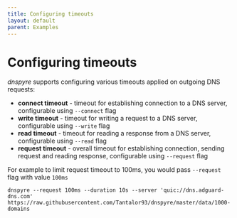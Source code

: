 ```yaml
---
title: Configuring timeouts
layout: default
parent: Examples
---
```


# Configuring timeouts
*dnspyre* supports configuring various timeouts applied on outgoing DNS requests:
* **connect timeout** - timeout for establishing connection to a DNS server, configurable using `--connect` flag
* **write timeout** - timeout for writing a request to a DNS server, configurable using `--write` flag
* **read timeout** - timeout for reading a response from a DNS server, configurable using `--read` flag
* **request timeout** - overall timeout for establishing connection, sending request and reading response, configurable using `--request` flag

For example to limit request timeout to 100ms, you would pass `--request` flag with value `100ms`

```
dnspyre --request 100ms --duration 10s --server 'quic://dns.adguard-dns.com' https://raw.githubusercontent.com/Tantalor93/dnspyre/master/data/1000-domains
```
